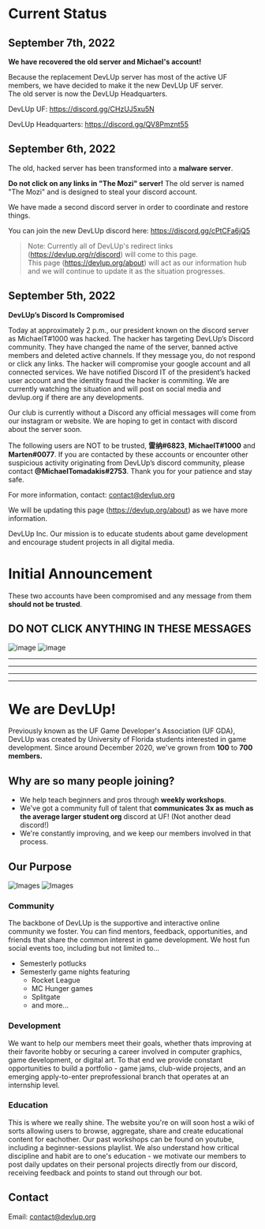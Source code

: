 # Current Status

## **September 7th, 2022**

**We have recovered the old server and Michael's account!**

Because the replacement DevLUp server has most of the active UF members, we have decided to make it the new DevLUp UF server. \
The old server is now the DevLUp Headquarters.

DevLUp UF: https://discord.gg/CHzUJ5xu5N

DevLUp Headquarters: https://discord.gg/QV8Pmznt55

## September 6th, 2022

The old, hacked server has been transformed into a **malware server**.

**Do not click on any links in "The Mozi" server!** The old server is named "The Mozi" and is designed to steal your discord account.

We have made a second discord server in order to coordinate and restore things.

You can join the new DevLUp discord here: https://discord.gg/cPtCFa6jQ5

> Note: Currently all of DevLUp's redirect links (https://devlup.org/r/discord) will come to this page. \
> This page (https://devlup.org/about) will act as our information hub and we will continue to update it as the situation progresses.

## September 5th, 2022

**DevLUp’s Discord Is Compromised**

Today at approximately 2 p.m., our president known on the discord server as MichaelT#1000 was hacked. The hacker has targeting DevLUp’s Discord community. They have changed the name of the server, banned active members and deleted active channels. If they message you, do not respond or click any links. The hacker will compromise your google account and all connected services. We have notified Discord IT of the president’s hacked user account and the identity fraud the hacker is commiting. We are currently watching the situation and will post on social media and devlup.org if there are any developments.

Our club is currently without a Discord any official messages will come from our instagram or website. We are hoping to get in contact with discord about the server soon.

The following users are NOT to be trusted, **雷纳#6823**, **MichaelT#1000** and **Marten#0077**. If you are contacted by these accounts or encounter other suspicious activity originating from DevLUp’s discord community, please contact **@MichaelTomadakis#2753**. Thank you for your patience and stay safe.

For more information, contact: contact@devlup.org

We will be updating this page (https://devlup.org/about) as we have more information.

DevLUp Inc.
Our mission is to educate students about game development and encourage student projects in all digital media.

# Initial Announcement

These two accounts have been compromised and any message from them **should not be trusted**.

## DO NOT CLICK ANYTHING IN THESE MESSAGES

![image](https://user-images.githubusercontent.com/42710136/188505818-22fbc4e4-fc84-4cc5-b824-00e1b9b955f2.png)
![image](https://user-images.githubusercontent.com/42710136/188505842-038d11d8-2fcf-4dac-8535-76bc94c4276b.png)

---
---
---
---

# We are DevLUp!

Previously known as the UF Game Developer's Association (UF GDA), DevLUp was created by University of Florida students interested in game development. Since around December 2020, we've grown from **100** to **700 members.**

## Why are so many people joining?

- We help teach beginners and pros through **weekly workshops**.
- We've got a community full of talent that **communicates 3x as much as the average larger student org** discord at UF! (Not another dead discord!)
- We're constantly improving, and we keep our members involved in that process.

## Our Purpose

![Images](https://media.discordapp.net/attachments/922216869312729088/1005218402710863993/unknown.png?width=533&height=400)
![Images](https://user-images.githubusercontent.com/42710136/189031492-a83da07d-fa9d-44f7-a0ce-0580abab5edc.png)

### Community

The backbone of DevLUp is the supportive and interactive online community we foster. You can find mentors, feedback, opportunities, and friends that share the common interest in game development. We host fun social events too, including but not limited to...
* Semesterly potlucks
* Semesterly game nights featuring
  * Rocket League
  * MC Hunger games
  * Splitgate
  * and more... 

### Development

We want to help our members meet their goals, whether thats improving at their favorite hobby or securing a career involved in computer graphics, game development, or digital art. To that end we provide constant opportunities to build a portfolio - game jams, club-wide projects, and an emerging apply-to-enter preprofessional branch that operates at an internship level.

### Education
This is where we really shine. The website you're on will soon host a wiki of sorts allowing users to browse, aggregate, share and create educational content for eachother. Our past workshops can be found on youtube, including a beginner-sessions playlist. We also understand how critical discipline and habit are to one's education - we motivate our members to post daily updates on their personal projects directly from our discord, receiving feedback and points to stand out through our bot. 

[//]: ## (Behind The Scenes, information on the org's story as well as just putting the credits section here.)

## Contact

Email: contact@devlup.org
